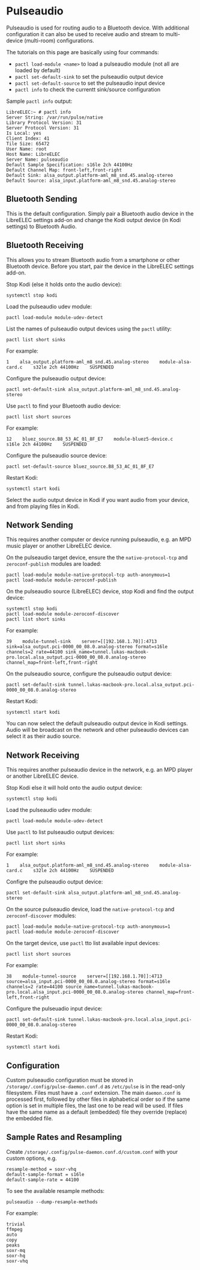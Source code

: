 # Pulseaudio

Pulseaudio is used for routing audio to a Bluetooth device. With additional configuration it can also be used to receive audio and stream to multi-device \(multi-room\) configurations.

The tutorials on this page are basically using four commands:

* `pactl load-module <name>` to load a pulseaudio module \(not all are loaded by default\)
* `pactl set-default-sink` to set the pulseaudio output device
* `pactl set-default-source` to set the pulseaudio input device
* `pactl info` to check the currentt sink/source configuration

Sample `pactl info` output:

```text
LibreELEC:~ # pactl info
Server String: /var/run/pulse/native
Library Protocol Version: 31
Server Protocol Version: 31
Is Local: yes
Client Index: 41
Tile Size: 65472
User Name: root
Host Name: LibreELEC
Server Name: pulseaudio
Default Sample Specification: s16le 2ch 44100Hz
Default Channel Map: front-left,front-right
Default Sink: alsa_output.platform-aml_m8_snd.45.analog-stereo
Default Source: alsa_input.platform-aml_m8_snd.45.analog-stereo
```

## Bluetooth Sending

This is the default configuration. Simply pair a Bluetooth audio device in the LibreELEC settings add-on and change the Kodi output device \(in Kodi settings\) to Bluetooth Audio.

## Bluetooth Receiving

This allows you to stream Bluetooth audio from a smartphone or other Bluetooth device. Before you start, pair the device in the LibreELEC settings add-on.

Stop Kodi \(else it holds onto the audio device\):

```text
systemctl stop kodi
```

Load the pulseaudio udev module:

```text
pactl load-module module-udev-detect
```

List the names of pulseaudio output devices using the `pactl` utility:

```text
pactl list short sinks
```

For example:

```text
1    alsa_output.platform-aml_m8_snd.45.analog-stereo    module-alsa-card.c    s32le 2ch 44100Hz    SUSPENDED
```

Configure the pulseaudio output device:

```text
pactl set-default-sink alsa_output.platform-aml_m8_snd.45.analog-stereo
```

Use `pactl` to find your Bluetooth audio device:

```text
pactl list short sources
```

For example:

```text
12    bluez_source.B8_53_AC_01_8F_E7    module-bluez5-device.c    s16le 2ch 44100Hz    SUSPENDED
```

Configure the pulseaudio source device:

```text
pactl set-default-source bluez_source.B8_53_AC_01_8F_E7
```

Restart Kodi:

```text
systemctl start kodi
```

Select the audio output device in Kodi if you want audio from your device, and from playing files in Kodi.

## Network Sending

This requires another computer or device running pulseaudio, e.g. an MPD music player or another LibreELEC device.

On the pulseaudio target device, ensure the the `native-protocol-tcp` and `zeroconf-publish` modules are loaded:

```text
pactl load-module module-native-protocol-tcp auth-anonymous=1
pactl load-module module-zeroconf-publish
```

On the pulseaudio source \(LibreELEC\) device, stop Kodi and find the output device:

```text
systemctl stop kodi
pactl load-module module-zeroconf-discover
pactl list short sinks
```

For example:

```text
39    module-tunnel-sink    server=[[192.168.1.70]]:4713 sink=alsa_output.pci-0000_00_08.0.analog-stereo format=s16le channels=2 rate=44100 sink_name=tunnel.lukas-macbook-pro.local.alsa_output.pci-0000_00_08.0.analog-stereo channel_map=front-left,front-right
```

On the pulseaudio source, configure the pulseaudio output device:

```text
pactl set-default-sink tunnel.lukas-macbook-pro.local.alsa_output.pci-0000_00_08.0.analog-stereo
```

Restart Kodi:

```text
systemctl start kodi
```

You can now select the default pulseaudio output device in Kodi settings. Audio will be broadcast on the network and other pulseaudio devices can select it as their audio source.

## Network Receiving

This requires another pulseaudio device in the network, e.g. an MPD player or another LibreELEC device.

Stop Kodi else it will hold onto the audio output device:

```text
systemctl stop kodi
```

Load the pulseaudio udev module:

```text
pactl load-module module-udev-detect
```

Use `pactl` to list pulseaudio output devices:

```text
pactl list short sinks
```

For example:

```text
1    alsa_output.platform-aml_m8_snd.45.analog-stereo    module-alsa-card.c    s32le 2ch 44100Hz    SUSPENDED
```

Configre the pulseaudio output device:

```text
pactl set-default-sink alsa_output.platform-aml_m8_snd.45.analog-stereo
```

On the source pulseaudio device, load the `native-protocol-tcp` and `zeroconf-discover` modules:

```text
pactl load-module module-native-protocol-tcp auth-anonymous=1
pactl load-module module-zeroconf-discover
```

On the target device, use `pactl` tto list available input devices:

```text
pactl list short sources
```

For example:

```text
38    module-tunnel-source    server=[[192.168.1.70]]:4713 source=alsa_input.pci-0000_00_08.0.analog-stereo format=s16le channels=2 rate=44100 source_name=tunnel.lukas-macbook-pro.local.alsa_input.pci-0000_00_08.0.analog-stereo channel_map=front-left,front-right
```

Configure the pulseuadio input device:

```text
pactl set-default-sink tunnel.lukas-macbook-pro.local.alsa_input.pci-0000_00_08.0.analog-stereo
```

Restart Kodi:

```text
systemctl start kodi
```

## Configuration

Custom pulseaudio configuration must be stored in `/storage/.config/pulse-daemon.conf.d` as `/etc/pulse` is in the read-only filesystem. Files must have a `.conf` extension. The main `daemon.conf` is processed first, followed by other files in alphabetical order so if the same option is set in multiple files, the last one to be read will be used. If files have the same name as a default \(embedded\) file they override \(replace\) the embedded file.

## Sample Rates and Resampling

Create `/storage/.config/pulse-daemon.conf.d/custom.conf` with your custom options, e.g.

```text
resample-method = soxr-vhq
default-sample-format = s16le
default-sample-rate = 44100
```

To see the available resample methods:

```text
pulseaudio --dump-resample-methods
```

For example:

```text
trivial
ffmpeg
auto
copy
peaks
soxr-mq
soxr-hq
soxr-vhq
```

